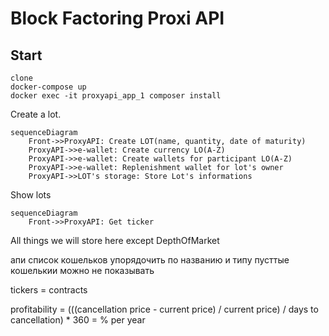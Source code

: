 # Block Factoring Proxi API

## Start

    clone
    docker-compose up
    docker exec -it proxyapi_app_1 composer install
Create a lot.
```mermaid
sequenceDiagram
    Front->>ProxyAPI: Create LOT(name, quantity, date of maturity)
    ProxyAPI->>e-wallet: Create currency LO(A-Z)
    ProxyAPI->>e-wallet: Create wallets for participant LO(A-Z)
    ProxyAPI->>e-wallet: Replenishment wallet for lot's owner
    ProxyAPI->>LOT's storage: Store Lot's informations
```
Show lots
```mermaid
sequenceDiagram
    Front->>ProxyAPI: Get ticker
```

All things we will store here except DepthOfMarket

апи список кошельков упорядочить по названию и типу
пусттые кошелькии можно не показывать

tickers = contracts

profitability = (((cancellation price - current price) / current price) / days to cancellation) * 360   = % per year
